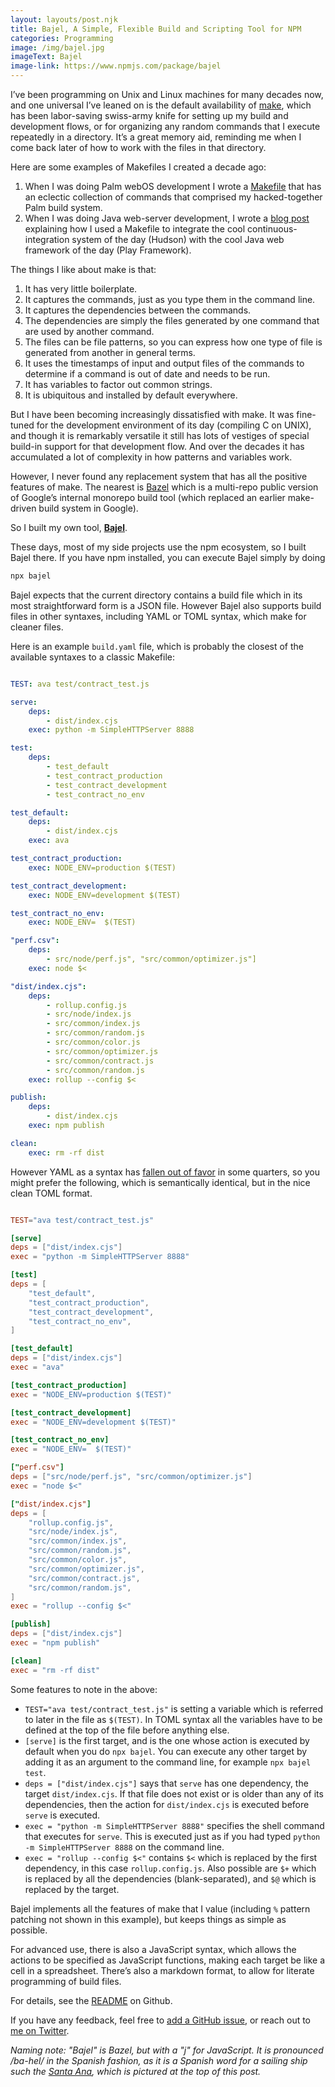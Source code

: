 ```yaml
---
layout: layouts/post.njk
title: Bajel, A Simple, Flexible Build and Scripting Tool for NPM
categories: Programming
image: /img/bajel.jpg
imageText: Bajel
image-link: https://www.npmjs.com/package/bajel
---
```


I’ve been programming on Unix and Linux machines for many decades now, and one universal I’ve leaned on is the default availability of [make][8], which has been labor-saving swiss-army knife for setting up my build and development flows, or for organizing any random commands that I execute repeatedly in a directory. It’s a great memory aid, reminding me when I come back later of how to work with the files in that directory.

Here are some examples of Makefiles I created a decade ago:

1. When I was doing Palm webOS development I wrote a [Makefile][1] that has an eclectic collection of commands that comprised my hacked-together Palm build system.
1. When I was doing Java web-server development, I wrote a [blog post][2] explaining how I used a Makefile to integrate the cool continuous-integration system of the day (Hudson) with the cool Java web framework of the day (Play Framework).

The things I like about make is that:

1. It has very little boilerplate.
2. It captures the commands, just as you type them in the command line.
3. It captures the dependencies between the commands.
4. The dependencies are simply the files generated by one command that are used by another command.
5. The files can be file patterns, so you can express how one type of file is generated from another in general terms.
6. It uses the timestamps of input and output files of the commands to determine if a command is out of date and needs to be run.
7. It has variables to factor out common strings.
8. It is ubiquitous and installed by default everywhere.

But I have been becoming increasingly dissatisfied with make. It was fine-tuned for the development environment of its day (compiling C on UNIX), and though it is remarkably versatile it still has lots of vestiges of special build-in support for that development flow. And over the decades it has accumulated a lot of complexity in how patterns and variables work. 

However, I never found any replacement system that has all the positive features of make. The nearest is [Bazel][3] which is a multi-repo public version of Google’s internal monorepo build tool (which replaced an earlier make-driven build system in Google).

So I built my own tool, **[Bajel][4]**.

These days, most of my side projects use the npm ecosystem, so I built Bajel there. If you have npm installed, you can execute Bajel simply by doing

```bash
npx bajel
``` 

Bajel expects that the current directory contains a build file which in its most straightforward form is a JSON file. However Bajel also supports build files in other syntaxes, including YAML or TOML syntax, which make for cleaner files.

Here is an example `build.yaml` file, which is probably the closest of the available syntaxes to a classic Makefile:

```yaml

TEST: ava test/contract_test.js

serve:
    deps:
        - dist/index.cjs
    exec: python -m SimpleHTTPServer 8888

test:
    deps:
        - test_default
        - test_contract_production
        - test_contract_development
        - test_contract_no_env

test_default:
    deps:
        - dist/index.cjs
    exec: ava

test_contract_production:
    exec: NODE_ENV=production $(TEST)

test_contract_development:
    exec: NODE_ENV=development $(TEST)

test_contract_no_env:
    exec: NODE_ENV=  $(TEST)

"perf.csv":
    deps:
        - src/node/perf.js", "src/common/optimizer.js"]
    exec: node $<

"dist/index.cjs":
    deps:
        - rollup.config.js
        - src/node/index.js
        - src/common/index.js
        - src/common/random.js
        - src/common/color.js
        - src/common/optimizer.js
        - src/common/contract.js
        - src/common/random.js
    exec: rollup --config $<

publish:
    deps:
        - dist/index.cjs
    exec: npm publish

clean:
    exec: rm -rf dist

```

However YAML as a syntax has [fallen out of favor][5] in some quarters, so you might prefer the following, which is semantically identical, but in the nice clean TOML format.

```toml

TEST="ava test/contract_test.js"

[serve]
deps = ["dist/index.cjs"]
exec = "python -m SimpleHTTPServer 8888"

[test]
deps = [
    "test_default",
    "test_contract_production",
    "test_contract_development",
    "test_contract_no_env",
]

[test_default]
deps = ["dist/index.cjs"]
exec = "ava"

[test_contract_production]
exec = "NODE_ENV=production $(TEST)"

[test_contract_development]
exec = "NODE_ENV=development $(TEST)"

[test_contract_no_env]
exec = "NODE_ENV=  $(TEST)"

["perf.csv"]
deps = ["src/node/perf.js", "src/common/optimizer.js"]
exec = "node $<"

["dist/index.cjs"]
deps = [
    "rollup.config.js",
    "src/node/index.js",
    "src/common/index.js",
    "src/common/random.js",
    "src/common/color.js",
    "src/common/optimizer.js",
    "src/common/contract.js",
    "src/common/random.js",
]
exec = "rollup --config $<"

[publish]
deps = ["dist/index.cjs"]
exec = "npm publish"

[clean]
exec = "rm -rf dist"
```

Some features to note in the above:

* `TEST="ava test/contract_test.js"` is setting a variable which is referred to later in the file as `$(TEST)`. In TOML syntax all the variables have to be defined at the top of the file before anything else.
* `[serve]` is the first target, and is the one whose action is executed by default when you do `npx bajel`. You can execute any other target by adding it as an argument to the command line, for example `npx bajel test`.
* `deps = ["dist/index.cjs"]` says that `serve` has one dependency, the target `dist/index.cjs`. If that file does not exist or is older than any of its dependencies, then the action for `dist/index.cjs` is executed before `serve` is executed.
* `exec = "python -m SimpleHTTPServer 8888"` specifies the shell command that executes for `serve`. This is executed just as if you had typed `python -m SimpleHTTPServer 8888` on the command line.
* `exec = "rollup --config $<"` contains `$<` which is replaced by the first dependency, in this case `rollup.config.js`. Also possible are `$+` which is replaced by all the dependencies (blank-separated), and `$@` which is replaced by the target.

Bajel implements all the features of make that I value (including `%` pattern patching not shown in this example), but keeps things as simple as possible.

For advanced use, there is also a JavaScript syntax, which allows the actions to be specified as JavaScript functions, making each target be like a cell in a spreadsheet. There’s also a markdown format, to allow for literate programming of build files.

For details, see the [README][4] on Github.

If you have any feedback, feel free to [add a GitHub issue][6], or reach out to [me on Twitter][7].

*Naming note:  "Bajel" is Bazel, but with a "j" for JavaScript. It is pronounced /ba-hel/ in the Spanish fashion, as it is a Spanish word for a sailing ship such the [Santa Ana][9], which is pictured at the top of this post.*


[1]: https://github.com/eobrain/nrby/blob/master/Makefile
[2]: https://eamonn.org/programming/2010/11/12/hudson-and-play-e2-80-93-how-to-configure-hudson-for-continuous-integration-of-play-framework-web-applications.html
[3]: https://bazel.build/
[4]: https://github.com/eobrain/bajel
[5]: https://www.arp242.net/yaml-config.html
[6]: https://github.com/eobrain/bajel/issues/new
[7]: https://twitter.com/eob
[8]: https://www.gnu.org/software/make/manual/html_node/Overview.html
[9]: https://en.wikipedia.org/wiki/Spanish_ship_Santa_Ana_(1784)